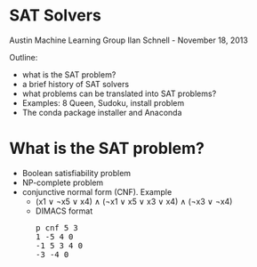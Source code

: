 SAT Solvers
===========

Austin Machine Learning Group
Ilan Schnell - November 18, 2013

Outline:
  * what is the SAT problem?
  * a brief history of SAT solvers
  * what problems can be translated into SAT problems?
  * Examples: 8 Queen, Sudoku, install problem
  * The conda package installer and Anaconda


What is the SAT problem?
========================

  * Boolean satisfiability problem
  * NP-complete problem
  * conjunctive normal form (CNF).  Example
      * (x1 ∨ ¬x5 ∨ x4) ∧ (¬x1 ∨ x5 ∨ x3 ∨ x4) ∧ (¬x3 ∨ ¬x4)
      * DIMACS format
        <pre>p cnf 5 3
        1 -5 4 0
        -1 5 3 4 0
        -3 -4 0</pre>
